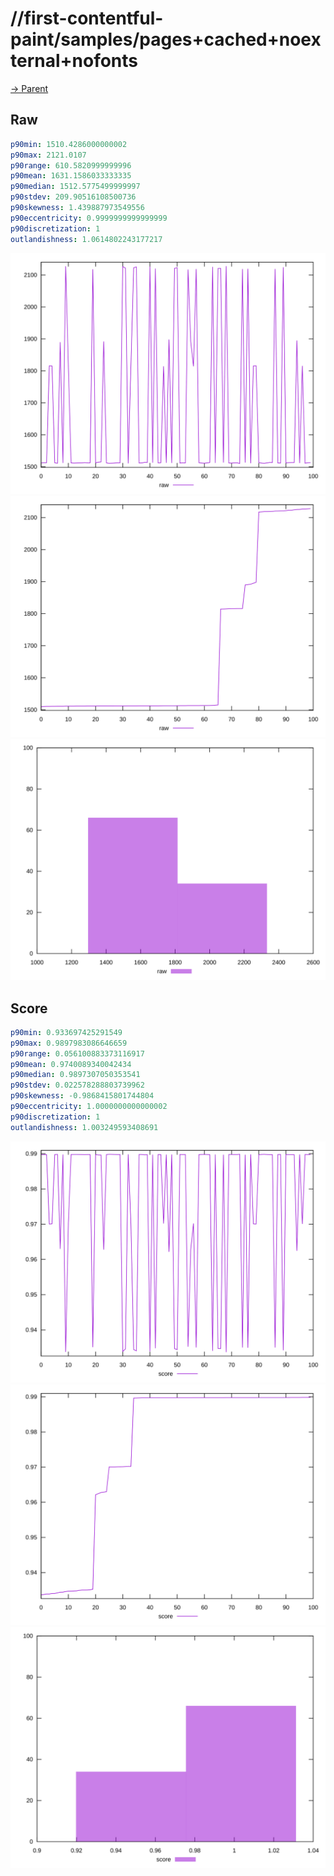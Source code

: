 
# //first-contentful-paint/samples/pages+cached+noexternal+nofonts

[→ Parent](../..)


## Raw


```yaml
p90min: 1510.4286000000002
p90max: 2121.0107
p90range: 610.5820999999996
p90mean: 1631.1586033333335
p90median: 1512.5775499999997
p90stdev: 209.90516108500736
p90skewness: 1.439887973549556
p90eccentricity: 0.9999999999999999
p90discretization: 1
outlandishness: 1.0614802243177217

```

![PLOT: raw-values](./raw/values.svg)![PLOT: raw-sorted](./raw/sorted.svg)![PLOT: raw-histogram](./raw/histogram.svg)
## Score


```yaml
p90min: 0.933697425291549
p90max: 0.9897983086646659
p90range: 0.056100883373116917
p90mean: 0.9740089340042434
p90median: 0.9897307050353541
p90stdev: 0.022578288803739962
p90skewness: -0.9868415801744804
p90eccentricity: 1.0000000000000002
p90discretization: 1
outlandishness: 1.003249593408691

```

![PLOT: score-values](./score/values.svg)![PLOT: score-sorted](./score/sorted.svg)![PLOT: score-histogram](./score/histogram.svg)